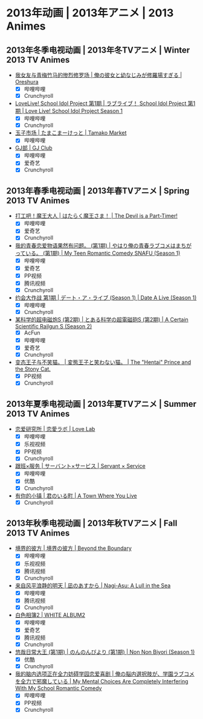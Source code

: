 # 2013年动画 | 2013年アニメ | 2013 Animes

## 2013年冬季电视动画 | 2013年冬TVアニメ | Winter 2013 TV Animes

- [我女友与青梅竹马的惨烈修罗场 | 俺の彼女と幼なじみが修羅場すぎる | Oreshura](../episodes/201301/43557.csv)
  - [x] 哔哩哔哩
  - [x] Crunchyroll
- [LoveLive! School Idol Project 第1期 | ラブライブ！ School Idol Project 第1期 | Love Live! School Idol Project Season 1](../episodes/201301/49294.csv)
  - [x] 哔哩哔哩
  - [x] Crunchyroll
- [玉子市场 | たまこまーけっと | Tamako Market](../episodes/201301/55113.csv)
  - [x] 哔哩哔哩
- [GJ部 | GJ Club](../episodes/201301/48031.csv)
  - [x] 哔哩哔哩
  - [x] 爱奇艺
  - [x] Crunchyroll

## 2013年春季电视动画 | 2013年春TVアニメ | Spring 2013 TV Animes

- [打工吧！魔王大人 | はたらく魔王さま！ | The Devil is a Part-Timer!](../episodes/201304/50814.csv)
  - [x] 哔哩哔哩
  - [x] 爱奇艺
  - [x] Crunchyroll
- [我的青春恋爱物语果然有问题。 (第1期) | やはり俺の青春ラブコメはまちがっている。 (第1期) | My Teen Romantic Comedy SNAFU (Season 1)](../episodes/201304/54433.csv)
  - [x] 哔哩哔哩
  - [x] 爱奇艺
  - [x] PP视频
  - [x] 腾讯视频
  - [x] Crunchyroll
- [约会大作战 第1期 | デート・ア・ライブ (Season 1) | Date A Live (Season 1)](../episodes/201304/49131.csv)
  - [x] 哔哩哔哩
  - [x] Crunchyroll
- [某科学的超电磁炮S (第2期) | とある科学の超電磁砲S (第2期) | A Certain Scientific Railgun S (Season 2)](../episodes/201304/51928.csv)
  - [x] AcFun
  - [x] 哔哩哔哩
  - [x] 爱奇艺
  - [x] Crunchyroll
- [变态王子与不笑猫。 | 変態王子と笑わない猫。 | The "Hentai" Prince and the Stony Cat.](../episodes/201304/45842.csv)
  - [x] PP视频
  - [x] Crunchyroll

## 2013年夏季电视动画 | 2013年夏TVアニメ | Summer 2013 TV Animes

- [恋爱研究所 | 恋愛ラボ | Love Lab](../episodes/201307/58850.csv)
  - [x] 哔哩哔哩
  - [x] 乐视视频
  - [x] PP视频
  - [x] Crunchyroll
- [跟班×服务 | サーバント×サービス | Servant × Service](../episodes/201307/69944.csv)
  - [x] 哔哩哔哩
  - [x] 优酷
  - [x] Crunchyroll
- [有你的小镇 | 君のいる町 | A Town Where You Live](../episodes/201307/66655.csv)
  - [x] Crunchyroll

## 2013年秋季电视动画 | 2013年秋TVアニメ | Fall 2013 TV Animes

- [境界的彼方 | 境界の彼方 | Beyond the Boundary](../episodes/201310/49278.csv)
  - [x] 哔哩哔哩
  - [x] 乐视视频
  - [x] 腾讯视频
  - [x] Crunchyroll
- [来自风平浪静的明天 | 凪のあすから | Nagi-Asu: A Lull in the Sea](../episodes/201310/47889.csv)
  - [x] 哔哩哔哩
  - [x] 腾讯视频
  - [x] Crunchyroll
- [白色相簿2 | WHITE ALBUM2](../episodes/201310/69496.csv)
  - [x] 哔哩哔哩
  - [x] 爱奇艺
  - [x] 腾讯视频
  - [x] Crunchyroll
- [悠哉日常大王 (第1期) | のんのんびより (第1期) | Non Non Biyori (Season 1)](../episodes/201310/78405.csv)
  - [x] 优酷
  - [x] Crunchyroll
- [我的脑内选项正在全力妨碍学园恋爱喜剧 | 俺の脳内選択肢が、学園ラブコメを全力で邪魔している | My Mental Choices Are Completely Interfering With My School Romantic Comedy](../episodes/201310/77570.csv)
  - [x] 哔哩哔哩
  - [x] PP视频
  - [x] Crunchyroll
